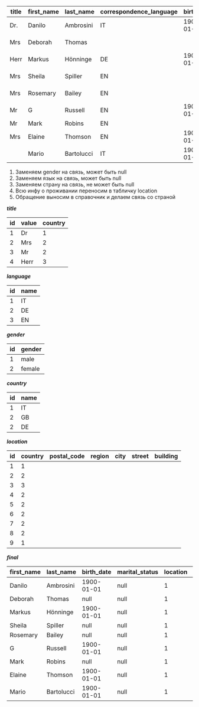 title|   first_name  |     last_name   | correspondence_language | birth_date |gender  |marital_status|country|postal_code|region     |city                        |street            |building_number|
-----| ------------- | ----------------|-------------------------|------------|--------|--------------|-------|-----------|-----------|----------------------------|----------------- |---------------|
Dr.  |	Danilo	     |Ambrosini  	   |IT                       |	1900-01-01|	Unknown|		      |   IT  |	21100	  |	          |Varese                      |	Via dolomiti  |	13            |
Mrs  |	Deborah	     |Thomas		   |                         |            | Female |		      |   GB  |	RH16 3TQ  |		      |Haywards heath              |	Cobbetts mead |	31            |
Herr |	Markus	     |Hönninge	       |DE                       |	1900-01-01|	Male   |		      |   DE  |	69493     |		      |Hirschberg an der bergstraße|	Breitgasse 5a |	              |
Mrs  |	Sheila	     |Spiller	       |EN                       |		      | Unknown|		      |   GB  |	TN6 1ST	  |East sussex|	Crowborough                |	Ghyll road    |               |
Mrs  |	Rosemary	 |Bailey	       |EN                       |		      | Unknown|		      |   GB  |	NR34 7SH  |	          |	Beccles                    |	Pepys avenue  |	24            |
Mr   |	G	         |Russell	       |EN                       |	1900-01-01|	Male   |		      |   GB  |	FK6 6BW   |	          |	Denny                      |	Leslie park   |	              |
Mr   |	Mark	     |Robins	       |EN                       |		      | Male   |		      |   GB  |	BS7 0EY	  |	          |Horfield                    |	Flat 6        |	              |
Mrs  |	Elaine	     |Thomson	       |EN                       |	1900-01-01|	Female |		      |   GB  |	NG24 3LL  |		      |Newark                      |	38 main street|               |
	 |  Mario 	     |Bartolucci	   |IT                       |	1900-01-01|	Male   |		      |   IT  |	60018     | Ancona    |	Montemarciano              |	Via dei larici|	23            |


1. Заменяем gender на связь, может быть null
2. Заменяем язык на связь, может быть null
3. Заменяем страну на связь, не может быть null
4. Всю инфу о проживании переносим в табличку location
5. Обращение выносим в справочник и делаем связь со страной


***title***

id   |  value    | country |
-----|-----------|---------|
1    | Dr        |    1    |
2    | Mrs       |    2    |
3    | Mr        |    2    |
4    | Herr      |    3    |

***language***

id   |  name    |
-----|----------|
1    | IT       |
2    | DE       |
3    | EN       |

***gender***

id   |  gender  |
-----|----------|
1    | male     |
2    | female   |

***country***

id   |  name  |
-----|--------|
1    | IT     |
2    | GB     |
2    | DE     |

***location***

id   | country| postal_code|region|city|street|building|
-----|--------|------------|------|----|------|--------|
1    | 1      |
2    | 2      |
3    | 3      |
4    | 2      |
5    | 2      |
6    | 2      |
7    | 2      |
8    | 2      |
9    | 1      |


***final***

first_name   | last_name| birth_date|marital_status|location|gender|language|
-------------|----------|-----------|--------------|--------|------|--------|
Danilo       |Ambrosini |1900-01-01 |       null   |    1   | 2    |    1   |
Deborah      |Thomas    | null      |       null   |    1   | 2    |    1   |
Markus       |Hönninge  |1900-01-01 |       null   |    1   | 2    |    1   |
Sheila       |Spiller   | null      |       null   |    1   | 2    |    1   |
Rosemary     |Bailey    | null      |       null   |    1   | 2    |    1   |
G            |Russell   |1900-01-01 |       null   |    1   | 2    |    1   |
Mark         |Robins    | null      |       null   |    1   | 2    |    1   |
Elaine       |Thomson   |1900-01-01 |       null   |    1   | 2    |    1   |
Mario        |Bartolucci|1900-01-01 |       null   |    1   | 2    |    1   |

